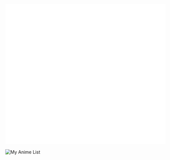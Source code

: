 
![Anime Stats](https://raw.githubusercontent.com/Meon-XD/Meon-XD/main/metrics/anilist.svg?sanitize=true)

![My Anime List](https://raw.githubusercontent.com/[username]/[repo]/main/metrics/anilist.svg)
